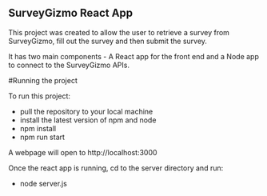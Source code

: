 ## SurveyGizmo React App

This project was created to allow the user to retrieve a survey from SurveyGizmo, fill out the survey and then submit the survey.

It has two main components - A React app for the front end and a Node app to connect to the SurveyGizmo APIs.

#Running the project

To run this project:
- pull the repository to your local machine
- install the latest version of npm and node
- npm install
- npm run start

A webpage will open to http://localhost:3000

Once the react app is running, cd to the server directory and run:
- node server.js
